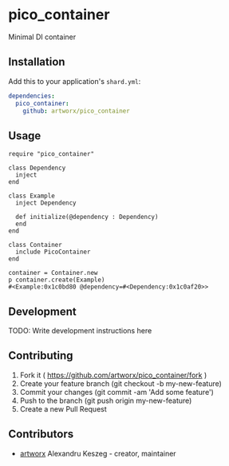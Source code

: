 # pico_container

Minimal DI container

## Installation

Add this to your application's `shard.yml`:

```yaml
dependencies:
  pico_container:
    github: artworx/pico_container
```

## Usage

```crystal
require "pico_container"

class Dependency
  inject
end

class Example
  inject Dependency

  def initialize(@dependency : Dependency)
  end
end

class Container
  include PicoContainer
end

container = Container.new
p container.create(Example)
#<Example:0x1c0bd80 @dependency=#<Dependency:0x1c0af20>>
```

## Development

TODO: Write development instructions here

## Contributing

1. Fork it ( https://github.com/artworx/pico_container/fork )
2. Create your feature branch (git checkout -b my-new-feature)
3. Commit your changes (git commit -am 'Add some feature')
4. Push to the branch (git push origin my-new-feature)
5. Create a new Pull Request

## Contributors

- [artworx](https://github.com/artworx) Alexandru Keszeg - creator, maintainer
